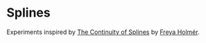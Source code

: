 # Splines

Experiments inspired by [The Continuity of Splines](https://www.youtube.com/watch?v=jvPPXbo87ds) by [Freya Holmér](https://github.com/FreyaHolmer).